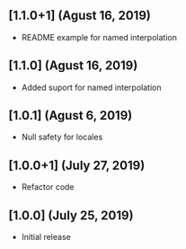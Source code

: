 ## [1.1.0+1] (Agust 16, 2019)
- README example for named interpolation

## [1.1.0] (Agust 16, 2019)
- Added suport for named interpolation

## [1.0.1] (Agust 6, 2019)
- Null safety for locales

## [1.0.0+1] (July 27, 2019)
- Refactor code

## [1.0.0] (July 25, 2019)
- Initial release